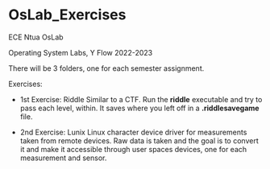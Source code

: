 # OsLab_Exercises

ECE Ntua OsLab 

Operating System Labs, Y Flow
2022-2023

There will be 3 folders, one for each semester assignment.

Exercises:
* 1st Exercise: Riddle
  Similar to a CTF. Run the __riddle__ executable and try to pass each level, within. It saves where you left off in a __.riddlesavegame__ file.

* 2nd Exercise: Lunix
  Linux character device driver for measurements taken from remote devices. Raw data is taken and the goal is to convert it and make it accessible through user spaces devices, one for each measurement and sensor.
 
  
  
